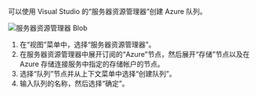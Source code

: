 可以使用 Visual Studio 的“服务器资源管理器”创建 Azure 队列。

![服务器资源管理器 Blob][Image1]

1. 在“视图”菜单中，选择“服务器资源管理器”。
2. 在服务器资源管理器中展开订阅的“Azure”节点，然后展开“存储”节点以及在 Azure 存储连接服务中指定的存储帐户的节点。
3. 选择“队列”节点并从上下文菜单中选择“创建队列”。
4. 输入队列的名称，然后选择“确定”。   

[Image1]: ./media/vs-create-queue-in-server-explorer/vs-storage-queues-create-in-server-explorer.png

<!--HONumber=Jan17_HO3-->


